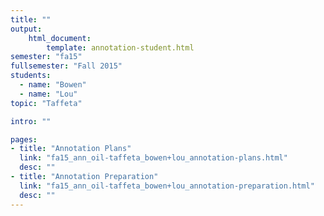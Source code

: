 ```yaml
---
title: ""
output:
    html_document:
        template: annotation-student.html
semester: "fa15"
fullsemester: "Fall 2015"
students:
  - name: "Bowen"
  - name: "Lou"
topic: "Taffeta"

intro: ""

pages:
- title: "Annotation Plans"
  link: "fa15_ann_oil-taffeta_bowen+lou_annotation-plans.html"
  desc: ""
- title: "Annotation Preparation"
  link: "fa15_ann_oil-taffeta_bowen+lou_annotation-preparation.html"
  desc: ""
---
```

